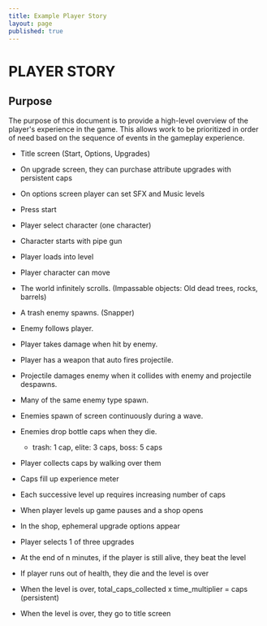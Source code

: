 ```yaml
---
title: Example Player Story
layout: page
published: true
---
```


# PLAYER STORY

## Purpose

The purpose of this document is to provide a high-level overview of the player's experience in the game.
This allows work to be prioritized in order of need based on the sequence of events in the gameplay experience.

- Title screen (Start, Options, Upgrades)
- On upgrade screen, they can purchase attribute upgrades with persistent caps
- On options screen player can set SFX and Music levels
- Press start
- Player select character (one character)
- Character starts with pipe gun
- Player loads into level
- Player character can move
- The world infinitely scrolls. (Impassable objects: Old dead trees, rocks, barrels)
- A trash enemy spawns. (Snapper)
- Enemy follows player.
- Player takes damage when hit by enemy.
- Player has a weapon that auto fires projectile.
- Projectile damages enemy when it collides with enemy and projectile despawns.
- Many of the same enemy type spawn.
- Enemies spawn of screen continuously during a wave.
- Enemies drop bottle caps when they die.
  - trash: 1 cap, elite: 3 caps, boss: 5 caps
- Player collects caps by walking over them
- Caps fill up experience meter
- Each successive level up requires increasing number of caps
- When player levels up game pauses and a shop opens
- In the shop, ephemeral upgrade options appear
- Player selects 1 of three upgrades
- At the end of n minutes, if the player is still alive, they beat the level

- If player runs out of health, they die and the level is over

- When the level is over, total_caps_collected x time_multiplier = caps (persistent)
- When the level is over, they go to title screen
